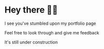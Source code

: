 # Hey there 👋🏾
I see you've stumbled upon my portfolio page 

Feel free to look through and give me feedback

It's still under construction